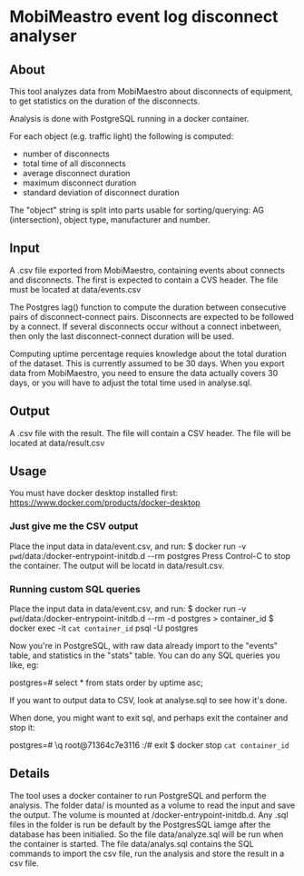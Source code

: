# MobiMeastro event log disconnect analyser

## About
This tool analyzes data from MobiMaestro about disconnects of equipment,
to get statistics on the duration of the disconnects.

Analysis is done with PostgreSQL running in a docker container.

For each object (e.g. traffic light) the following is computed:

- number of disconnects
- total time of all disconnects
- average disconnect duration
- maximum disconnect duration
- standard deviation of disconnect duration

The "object" string is split into parts usable for sorting/querying:
AG (intersection), object type, manufacturer and number.

## Input
A .csv file exported from MobiMaestro, containing events about connects and disconnects.
The first is expected to contain a CVS header.
The file must be located at data/events.csv

The Postgres lag() function to compute the
duration between consecutive pairs of disconnect-connect pairs.
Disconnects are expected to be followed by a connect. If several disconnects
occur without a connect inbetween, then only the last disconnect-connect
duration will be used.

Computing uptime percentage requies knowledge about the total duration of the dataset.
This is currently assumed to be 30 days. When you export data from MobiMaestro,
you need to ensure the data actually covers 30 days, or you will have to adjust
the total time used in analyse.sql.


## Output
A .csv file with the result.
The file will contain a CSV header.
The file will be located at data/result.csv

## Usage
You must have docker desktop installed first:
https://www.docker.com/products/docker-desktop

### Just give me the CSV output
Place the input data in data/event.csv, and run:
$ docker run -v `pwd`/data:/docker-entrypoint-initdb.d --rm postgres
Press Control-C to stop the container.
The output will be locatd in data/result.csv.

### Running custom SQL queries
Place the input data in data/event.csv, and run:
$ docker run -v `pwd`/data:/docker-entrypoint-initdb.d --rm -d postgres > container_id
$ docker exec -it `cat container_id` psql -U postgres

Now you're in PostgreSQL, with raw data already import to the "events" table,
and statistics in the "stats" table. You can do any SQL queries you like, eg:

postgres=# select * from stats order by uptime asc;

If you want to output data to CSV, look at analyse.sql to see how it's done.

When done, you might want to exit sql, and perhaps exit the container and stop it:

postgres=# \q
root@71364c7e3116 :/# exit
$ docker stop `cat container_id`

## Details
The tool uses a docker container to run PostgreSQL and perform the analysis. 
The folder data/ is mounted as a volume to read the input and save the output.
The volume is mounted at /docker-entrypoint-initdb.d. Any .sql files in
the folder is run be default by the PostgresSQL iamge after the database
has been initialied. So the file data/analyze.sql will be run when the container
is started.
The file data/analys.sql contains the SQL commands to import the csv file, run
the analysis and store the result in a csv file.


